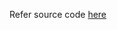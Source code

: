 Refer source code [here](https://colab.research.google.com/drive/1ljzX1qt9JVUY_1pw-YEcBLGBJl7gOLYQ?usp=sharing)